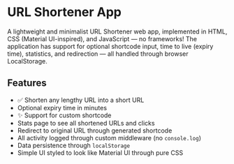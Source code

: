 #  URL Shortener App

A lightweight and minimalist URL Shortener web app, implemented in HTML, CSS (Material UI-inspired), and JavaScript — no frameworks!
The application has support for optional shortcode input, time to live (expiry time), statistics, and redirection — all handled through browser LocalStorage.


##  Features

- ✅ Shorten any lengthy URL into a short URL
-  Optional expiry time in minutes
- ✨ Support for custom shortcode
-  Stats page to see all shortened URLs and clicks
-  Redirect to original URL through generated shortcode
-  All activity logged through custom middleware (no `console.log`)
-  Data persistence through `localStorage`
-  Simple UI styled to look like Material UI through pure CSS


